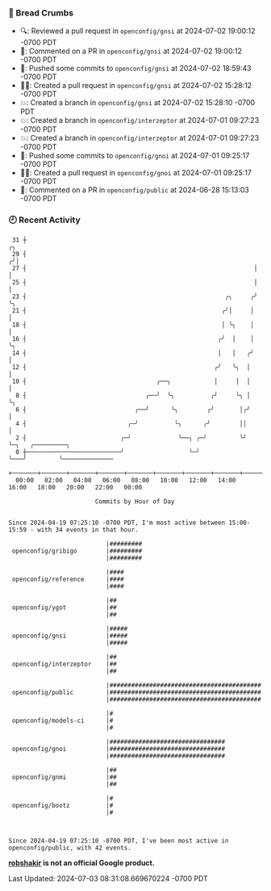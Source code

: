 ### 🍞 Bread Crumbs

 * 🔍: Reviewed a pull request in  `openconfig/gnsi` at 2024-07-02 19:00:12 -0700 PDT
 * 💬: Commented on a PR in  `openconfig/gnsi` at 2024-07-02 19:00:12 -0700 PDT
 * 🚢: Pushed some commits to `openconfig/gnsi` at 2024-07-02 18:59:43 -0700 PDT
 * ✍🏼: Created a pull request in `openconfig/gnsi` at 2024-07-02 15:28:12 -0700 PDT
 * 💥: Created a branch in `openconfig/gnsi` at 2024-07-02 15:28:10 -0700 PDT
 * 💥: Created a branch in `openconfig/interzeptor` at 2024-07-01 09:27:23 -0700 PDT
 * 💥: Created a branch in `openconfig/interzeptor` at 2024-07-01 09:27:23 -0700 PDT
 * 🚢: Pushed some commits to `openconfig/gnoi` at 2024-07-01 09:25:17 -0700 PDT
 * ✍🏼: Created a pull request in `openconfig/gnoi` at 2024-07-01 09:25:17 -0700 PDT
 * 💬: Commented on a PR in  `openconfig/public` at 2024-06-28 15:13:03 -0700 PDT

### 🕘 Recent Activity
```
 31 ┼                                                                ╭╮
 29 ┤                                                               ╭╯│
 27 ┤                                                               │ │
 25 ┤                                                               │ │
 23 ┤                                                       ╭╮     ╭╯ ╰╮
 21 ┤                                                      ╭╯│     │   │
 18 ┤                                                      │ ╰╮    │   │
 16 ┤                                                     ╭╯  │    │   ╰╮
 14 ┤                                                     │   │   ╭╯    │
 12 ┤                                                    ╭╯   ╰╮  │     │
 10 ┤                                    ╭──╮            │     │  │     │
  8 ┤                                 ╭──╯  ╰╮          ╭╯     ╰╮ │     ╰╮
  6 ┤                              ╭──╯      ╰╮        ╭╯       │╭╯      │
  4 ┤                            ╭─╯          ╰╮      ╭╯        ││       │
  2 ┤                          ╭─╯             ╰──╮ ╭─╯         ╰╯       ╰─╮   ╭─────────╮
  0 ┼──────────────────────────╯                  ╰─╯                      ╰───╯         ╰──────────────
    +───────+───────+───────+───────+───────+───────+───────+───────+───────+───────+───────+───────+────
  00:00   02:00   04:00   06:00   08:00   10:00   12:00   14:00   16:00   18:00   20:00   22:00   00:00   

						Commits by Hour of Day


Since 2024-04-19 07:25:10 -0700 PDT, I'm most active between 15:00-15:59 - with 34 events in that hour.

```



```
                           |#########
 openconfig/gribigo        |#########
                           |#########

                           |####
 openconfig/reference      |####
                           |####

                           |##
 openconfig/ygot           |##
                           |##

                           |#####
 openconfig/gnsi           |#####
                           |#####

                           |##
 openconfig/interzeptor    |##
                           |##

                           |##########################################
 openconfig/public         |##########################################
                           |##########################################

                           |#
 openconfig/models-ci      |#
                           |#

                           |################################
 openconfig/gnoi           |################################
                           |################################

                           |##
 openconfig/gnmi           |##
                           |##

                           |#
 openconfig/bootz          |#
                           |#



Since 2024-04-19 07:25:10 -0700 PDT, I've been most active in openconfig/public, with 42 events.

```
**[robshakir](mailto:robjs@google.com) is not an official Google product.**  


Last Updated: 2024-07-03 08:31:08.669670224 -0700 PDT
